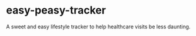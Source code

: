 # easy-peasy-tracker
A sweet and easy lifestyle tracker to help healthcare visits be less daunting.
